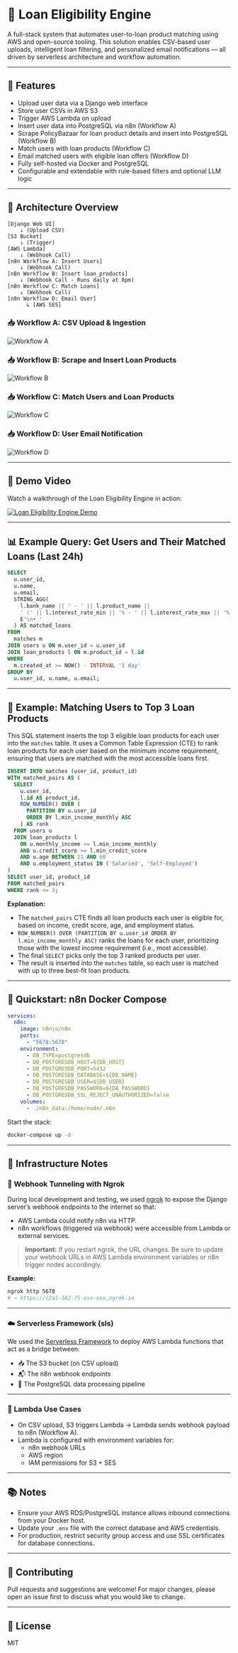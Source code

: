 # 🏦 Loan Eligibility Engine

A full-stack system that automates user-to-loan product matching using AWS and open-source tooling. This solution enables CSV-based user uploads, intelligent loan filtering, and personalized email notifications — all driven by serverless architecture and workflow automation.

---

## 📌 Features

- Upload user data via a Django web interface
- Store user CSVs in AWS S3
- Trigger AWS Lambda on upload
- Insert user data into PostgreSQL via n8n (Workflow A)
- Scrape PolicyBazaar for loan product details and insert into PostgreSQL (Workflow B)
- Match users with loan products (Workflow C)
- Email matched users with eligible loan offers (Workflow D)
- Fully self-hosted via Docker and PostgreSQL
- Configurable and extendable with rule-based filters and optional LLM logic

---

## 🧱 Architecture Overview

```text
[Django Web UI]
    ↓ (Upload CSV)
[S3 Bucket]
    ↓ (Trigger)
[AWS Lambda]
    ↓ (Webhook Call)
[n8n Workflow A: Insert Users]
    ↓ (Webhook Call)
[n8n Workflow B: Insert loan_products] 
    ↓ (Webhook Call - Runs daily at 8pm)
[n8n Workflow C: Match Loans]
    ↓ (Webhook Call)
[n8n Workflow D: Email User]
      ↳ [AWS SES]
```

### 📥 Workflow A: CSV Upload & Ingestion
![Workflow A](images/s3_to_postgres.png)

### 📥 Workflow B: Scrape and Insert Loan Products
![Workflow B](images/loan_products.png)

### 📥 Workflow C: Match Users and Loan Products
![Workflow C](images/loan_match.png)

### 📥 Workflow D: User Email Notification
![Workflow D](images/user_notifcation.png)

---

## 🎥 Demo Video

Watch a walkthrough of the Loan Eligibility Engine in action:

[![Loan Eligibility Engine Demo](https://img.youtube.com/vi/1v91ZcVEHaIwlhbNg4eDgbjInVTPj_xY_/0.jpg)](https://drive.google.com/file/d/1v91ZcVEHaIwlhbNg4eDgbjInVTPj_xY_/view?usp=drive_link)

---

## 📊 Example Query: Get Users and Their Matched Loans (Last 24h)

```sql
SELECT
  u.user_id,
  u.name,
  u.email,
  STRING_AGG(
    l.bank_name || ' - ' || l.product_name || 
    ' (' || l.interest_rate_min || '% - ' || l.interest_rate_max || '%)',
    E'\n• '
  ) AS matched_loans
FROM
  matches m
JOIN users u ON m.user_id = u.user_id
JOIN loan_products l ON m.product_id = l.id
WHERE
  m.created_at >= NOW() - INTERVAL '1 day'
GROUP BY
  u.user_id, u.name, u.email;
```

---

## 🧮 Example: Matching Users to Top 3 Loan Products

This SQL statement inserts the top 3 eligible loan products for each user into the `matches` table. It uses a Common Table Expression (CTE) to rank loan products for each user based on the minimum income requirement, ensuring that users are matched with the most accessible loans first.

```sql
INSERT INTO matches (user_id, product_id)
WITH matched_pairs AS (
  SELECT
    u.user_id,
    l.id AS product_id,
    ROW_NUMBER() OVER (
      PARTITION BY u.user_id
      ORDER BY l.min_income_monthly ASC
    ) AS rank
  FROM users u
  JOIN loan_products l
    ON u.monthly_income >= l.min_income_monthly
    AND u.credit_score >= l.min_credit_score
    AND u.age BETWEEN 21 AND 60
    AND u.employment_status IN ('Salaried', 'Self-Employed')
)
SELECT user_id, product_id
FROM matched_pairs
WHERE rank <= 3;
```

**Explanation:**
- The `matched_pairs` CTE finds all loan products each user is eligible for, based on income, credit score, age, and employment status.
- `ROW_NUMBER() OVER (PARTITION BY u.user_id ORDER BY l.min_income_monthly ASC)` ranks the loans for each user, prioritizing those with the lowest income requirement (i.e., most accessible).
- The final `SELECT` picks only the top 3 ranked products per user.
- The result is inserted into the `matches` table, so each user is matched with up to three best-fit loan products.

---

## 🚀 Quickstart: n8n Docker Compose

```yaml
services:
  n8n:
    image: n8nio/n8n
    ports:
      - "5678:5678"
    environment:
      - DB_TYPE=postgresdb
      - DB_POSTGRESDB_HOST=${DB_HOST}
      - DB_POSTGRESDB_PORT=5432
      - DB_POSTGRESDB_DATABASE=${DB_NAME}
      - DB_POSTGRESDB_USER=${DB_USER}
      - DB_POSTGRESDB_PASSWORD=${DB_PASSWORD}
      - DB_POSTGRESDB_SSL_REJECT_UNAUTHORIZED=false
    volumes:
      - ./n8n_data:/home/node/.n8n
```

Start the stack:

```bash
docker-compose up -d
```

---

## 🔧 Infrastructure Notes

### 📡 Webhook Tunneling with Ngrok

During local development and testing, we used [ngrok](https://ngrok.com/) to expose the Django server’s webhook endpoints to the internet so that:

- AWS Lambda could notify n8n via HTTP.
- n8n workflows (triggered via webhook) were accessible from Lambda or external services.

> **Important:** If you restart ngrok, the URL changes. Be sure to update your webhook URLs in AWS Lambda environment variables or n8n trigger nodes accordingly.

**Example:**

```bash
ngrok http 5678
# → https://c2a1-182-75-xxx-xxx.ngrok.io
```

---

### ☁️ Serverless Framework (sls)

We used the [Serverless Framework](https://www.serverless.com/) to deploy AWS Lambda functions that act as a bridge between:

- 📥 The S3 bucket (on CSV upload)
- 📬 The n8n webhook endpoints
- 🧠 The PostgreSQL data processing pipeline

---

### 🔌 Lambda Use Cases

- On CSV upload, S3 triggers Lambda → Lambda sends webhook payload to n8n (Workflow A).
- Lambda is configured with environment variables for:
  - n8n webhook URLs
  - AWS region
  - IAM permissions for S3 + SES

---

## 📚 Notes
- Ensure your AWS RDS/PostgreSQL instance allows inbound connections from your Docker host.
- Update your `.env` file with the correct database and AWS credentials.
- For production, restrict security group access and use SSL certificates for database connections.

---

## 🤝 Contributing
Pull requests and suggestions are welcome! For major changes, please open an issue first to discuss what you would like to change.

---

## 📝 License
MIT